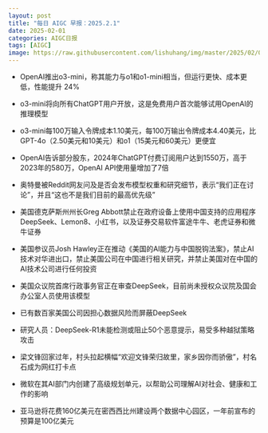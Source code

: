 ```yaml
---
layout: post
title: "每日 AIGC 早报：2025.2.1"
date: 2025-02-01
categories: AIGC日报
tags: [AIGC]
image: https://raw.githubusercontent.com/lishuhang/img/master/2025/02/0201-d.jpg
---
```


  - OpenAI推出o3-mini，称其能力与o1和o1-mini相当，但运行更快、成本更低，性能提升 24%

  - o3-mini将向所有ChatGPT用户开放，这是免费用户首次能够试用OpenAI的推理模型

  - o3-mini每100万输入令牌成本1.10美元，每100万输出令牌成本4.40美元，比GPT-4o（2.50美元和10美元）和o1（15美元和60美元）更便宜

  - OpenAI告诉部分股东，2024年ChatGPT付费订阅用户达到1550万，高于2023年的580万，OpenAI API使用量增加了7倍

  - 奥特曼被Reddit网友问及是否会发布模型权重和研究细节，表示“我们正在讨论”，并且“这也不是我们目前的最高优先级”

  - 美国德克萨斯州州长Greg Abbott禁止在政府设备上使用中国支持的应用程序DeepSeek、Lemon8、小红书，以及证券交易软件富途牛牛、老虎证券和微牛证券

  - 美国参议员Josh Hawley正在推动《美国的AI能力与中国脱钩法案》，禁止AI技术对华进出口，禁止美国公司在中国进行相关研究，并禁止美国对在中国的AI技术公司进行任何投资

  - 美国众议院首席行政事务官正在审查DeepSeek，目前尚未授权众议院及国会办公室人员使用该模型

  - 已有数百家美国公司因担心数据风险而屏蔽DeepSeek

  - 研究人员：DeepSeek-R1未能检测或阻止50个恶意提示，易受多种越狱策略攻击

  - 梁文锋回家过年，村头拉起横幅“欢迎文锋荣归故里，家乡因你而骄傲”，村名石成为网红打卡点

  - 微软在其AI部门内创建了高级规划单元，以帮助公司理解AI对社会、健康和工作的影响

  - 亚马逊将花费160亿美元在密西西比州建设两个数据中心园区，一年前宣布的预算是100亿美元